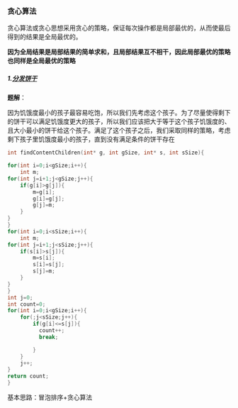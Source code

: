### 贪心算法

贪心算法或贪心思想采用贪心的策略，保证每次操作都是局部最优的，从而使最后得到的结果是全局最优的。

**因为全局结果是局部结果的简单求和，且局部结果互不相干，因此局部最优的策略也同样是全局最优的策略**

##### 1.[分发饼干](https://leetcode-cn.com/problems/assign-cookies/)

**题解**：

因为饥饿度最小的孩子最容易吃饱，所以我们先考虑这个孩子。为了尽量使得剩下的饼干可以满足饥饿度更大的孩子，所以我们应该把大于等于这个孩子饥饿度的、且大小最小的饼干给这个孩子。满足了这个孩子之后，我们采取同样的策略，考虑剩下孩子里饥饿度最小的孩子，直到没有满足条件的饼干存在

```c
int findContentChildren(int* g, int gSize, int* s, int sSize){

for(int i=0;i<gSize;i++){
    int m;
for(int j=i+1;j<gSize;j++){
    if(g[i]>g[j]){
        m=g[i];
        g[i]=g[j];
        g[j]=m;
    }
}
}
for(int i=0;i<sSize;i++){
    int m;
for(int j=i+1;j<sSize;j++){
    if(s[i]>s[j]){
        m=s[i];
        s[i]=s[j];
        s[j]=m;
    }
}
}
int j=0;
int count=0;
for(int i=0;i<gSize;i++){
    for(;j<sSize;j++){
        if(g[i]<=s[j]){
          count++;
          break;

        }
    }
    j++;
}
return count;
}
```

基本思路：冒泡排序+贪心算法

